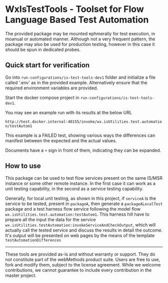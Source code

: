 # WxIsTestTools - Toolset for Flow Language Based Test Automation

The provided package may be mounted ephmerally for test execution, in moanual or automated manner.
Although not a very frequent pattern, the package may also be used for production testing, however in this case it should be spun in dedicated probes.

## Quick start for verification

Go into `run-configurations/is-test-tools-dev1` folder and initialize a file called '.env' as in the provided example. Alternatively ensure that the required environment variables are provided.

Start the docker compose project in `run-configurations/is-test-tools-dev1`.

You may see an example run with its results at the below URL

`http://host.docker.internal:40155/invoke/wx.isUtilities.test.automation/testAutom1`

This example is a FAILED test, showing various ways the differences can manifest between the expected and the actual values.

Documents have a `+` sign in front of them, indicating they can be expanded.

## How to use

This package can be used to test flow services present on the same IS/MSR instance or some other remote instance. In the first case it can work as a unit testing capability, in the second as a service testing capability.

Generally, for local unit testing, as shown in this project, if `serviceA` is the service to be tested, present in `packageA`, then generate a `packageALocalTest` package and a test harness flow service following the model flow `wx.isUtilities.test.automation:testAutom1`. This harness hill have to prepare all the input the data for the service `wx.isUtilities.testAutomation:invokeServiceAndCheckOutput`, which will actually call the tested service and discuss the results in detail the outcome. It's output will be presented on web pages by the means of the template `testAutomationDifferences`

______________________
These tools are provided as-is and without warranty or support. They do not constitute part of the webMethods product suite. Users are free to use, fork and modify them, subject to the license agreement. While we welcome contributions, we cannot guarantee to include every contribution in the master project.	
